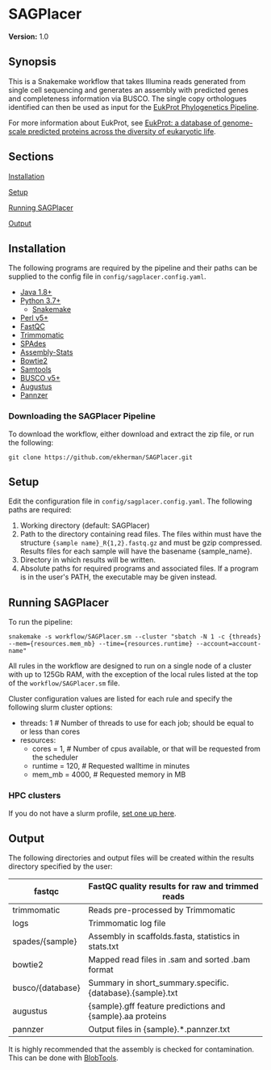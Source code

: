 # SAGPlacer

**Version:** 1.0


## Synopsis

This is a Snakemake workflow that takes Illumina reads generated from single cell 
sequencing and generates an assembly with predicted genes and completeness 
information via BUSCO. The single copy orthologues identified can then be used 
as input for the [EukProt Phylogenetics Pipeline](https://github.com/ekherman/EukProt-Phylogenetics-Pipeline). 


For more information about EukProt, see [EukProt: a database of genome-scale predicted proteins across the diversity of eukaryotic life](https://www.biorxiv.org/content/10.1101/2020.06.30.180687v1.full.pdf).

## Sections

[Installation](#installation)

[Setup](#setup)

[Running SAGPlacer](#running-sagplacer)

[Output](#output)


## Installation
The following programs are required by the pipeline and their paths can 
be supplied to the config file in `config/sagplacer.config.yaml`.

 - [Java 1.8+](https://www.oracle.com/java/technologies/downloads/)
 - [Python 3.7+](https://www.python.org/downloads/)
   - [Snakemake](https://snakemake.github.io/)
 - [Perl v5+](https://www.perl.org/get.html)
 - [FastQC](https://www.bioinformatics.babraham.ac.uk/projects/fastqc/)
 - [Trimmomatic](http://www.usadellab.org/cms/?page=trimmomatic)
 - [SPAdes](https://github.com/ablab/spades)
 - [Assembly-Stats](https://github.com/sanger-pathogens/assembly-stats)
 - [Bowtie2](http://bowtie-bio.sourceforge.net/bowtie2/index.shtml)
 - [Samtools](http://www.htslib.org/)
 - [BUSCO v5+](https://busco.ezlab.org/)
 - [Augustus](https://github.com/Gaius-Augustus/Augustus)
 - [Pannzer](http://ekhidna2.biocenter.helsinki.fi/sanspanz/)


### Downloading the SAGPlacer Pipeline

To download the workflow, either download and extract the zip file, or
run the following:

```
git clone https://github.com/ekherman/SAGPlacer.git
```

## Setup

Edit the configuration file in  `config/sagplacer.config.yaml`. The following 
paths are required:

1. Working directory (default: SAGPlacer)
2. Path to the directory containing read files. The files within must have the 
structure `{sample name}_R{1,2}.fastq.gz` and must be gzip compressed. Results files 
for each sample will have the basename {sample_name}.
3. Directory in which results will be written. 
4. Absolute paths for required programs and associated files. If a program is in the 
user's PATH, the executable may be given instead.


## Running SAGPlacer

To run the pipeline:

```
snakemake -s workflow/SAGPlacer.sm --cluster "sbatch -N 1 -c {threads} --mem={resources.mem_mb} --time={resources.runtime} --account=account-name"
```

All rules in the workflow are designed to run on a single node of a cluster 
with up to 125Gb RAM, with the exception of the local rules listed at the top of 
the `workflow/SAGPlacer.sm` file. 

Cluster configuration values are listed for each rule and specify the 
following slurm cluster options:
- threads: 1 # Number of threads to use for each job; should be equal to or less than cores
- resources:
    - cores = 1,  # Number of cpus available, or that will be requested from the scheduler
    - runtime = 120,  # Requested walltime in minutes
    - mem_mb = 4000,  # Requested memory in MB

### HPC clusters
If you do not have a slurm profile, [set one up here](https://github.com/stothard-group/variant-calling-pipeline/blob/master/slurm_setup.md).


## Output

The following directories and output files will be created within the 
results directory specified by the user:

| fastqc           | FastQC quality results for raw and trimmed reads          |
|------------------|-----------------------------------------------------------|
| trimmomatic      | Reads pre-processed by Trimmomatic                        |
| logs             | Trimmomatic log file                                      |
| spades/{sample}  | Assembly in scaffolds.fasta, statistics in stats.txt      |
| bowtie2          | Mapped read files in .sam and sorted .bam format          |
| busco/{database} | Summary in short_summary.specific.{database}.{sample}.txt |
| augustus         | {sample}.gff feature predictions and {sample}.aa proteins |
| pannzer          | Output files in {sample}.*.pannzer.txt                    |


It is highly recommended that the assembly is checked for contamination. 
This can be done with [BlobTools](https://blobtools.readme.io/).

